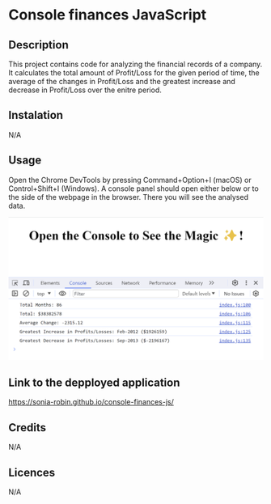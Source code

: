 # Console finances JavaScript
## Description
This project contains code for analyzing the financial records of a company. It calculates the total amount of Profit/Loss for the given period of time, the average of the changes in Profit/Loss and the greatest increase and decrease in Profit/Loss over the enitre period.
## Instalation
N/A
## Usage
Open the Chrome DevTools by pressing Command+Option+I (macOS) or Control+Shift+I (Windows). A console panel should open either below or to the side of the webpage in the browser. There you will see the analysed data.

![Screenshot](./assets/screenshot-console-finances-js.png)
## Link to the depployed application
https://sonia-robin.github.io/console-finances-js/
## Credits
N/A
## Licences
N/A
